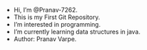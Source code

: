 - Hi, I’m @Pranav-7262.
  <br>
- This is my First Git Repository.
- I’m interested in programming.
- I’m currently learning data structures in java.
- Author: Pranav Varpe.


<!---
Pranav-7262/Pranav-7262 is a ✨ special ✨ repository because its `README.md` (this file) appears on your GitHub profile.
You can click the Preview link to take a look at your changes.
--->
